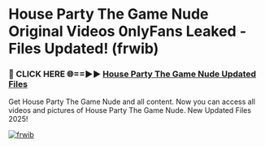 # House Party The Game Nude Original Videos 0nlyFans Leaked - Files Updated! (frwib)

<h3>🔴 CLICK HERE 🌐==►► <a href="https://tinyurl.com/5h6xmrr3" rel="nofollow">House Party The Game Nude Updated Files</a></h3>

Get House Party The Game Nude and all content. Now you can access all videos and pictures of House Party The Game Nude. New Updated Files 2025!

[![frwib](https://i.imgur.com/KVD873Z.gif)](https://tinyurl.com/5h6xmrr3)
